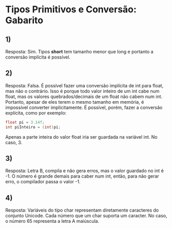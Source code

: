 # Tipos Primitivos e Conversão: Gabarito

## 1)

Resposta: Sim. Tipos **short** tem tamanho menor que long e portanto a conversão implícita é possível.

## 2) 

Resposta: Falsa. É possível fazer uma conversão implícita de int para float, mas não o contrário. Isso é porque todo valor inteiro de um int cabe num float, mas os valores quebrados/decimais de um float não cabem num int. Portanto, apesar de eles terem o mesmo tamanho em memória, é impossível converter implícitamente. É possível, porém, fazer a conversão explícita, como por exemplo:

```cs
float pi = 3.14f;
int piInteiro = (int)pi;
```
Apenas a parte inteira do valor float iria ser guardada na variável int. No caso, 3.

## 3)

Resposta: Letra B, compila e não gera erros, mas o valor guardado no int é -1. O número é grande demais para caber num int, então, para não gerar erro, o compilador passa o valor -1.

## 4)

Resposta: Variáveis do tipo char representam diretamente caracteres do conjunto Unicode. Cada número que um char suporta um caracter. No caso, o número 65 representa a letra A maiúscula.